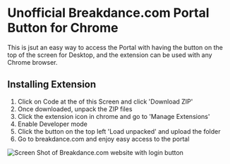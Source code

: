 # Unofficial Breakdance.com Portal Button for Chrome

This is jsut an easy way to access the Portal with having the button on the top of the screen for Desktop, and the extension can be used with any Chrome browser. 

## Installing Extension

1. Click on Code at the of this Screen and click 'Download ZIP'
2. Once downloaded, unpack the ZIP files
3. Click the extension icon in chrome and go to 'Manage Extensions'
4. Enable Developer mode
5. Click the button on the top left 'Load unpacked' and upload the folder
6. Go to breakdance.com and enjoy easy access to the portal

![Screen Shot of Breakdance.com website with login button](https://destiny.ie/wp-content/uploads/2023/04/screenshot.png "Screenshot")

